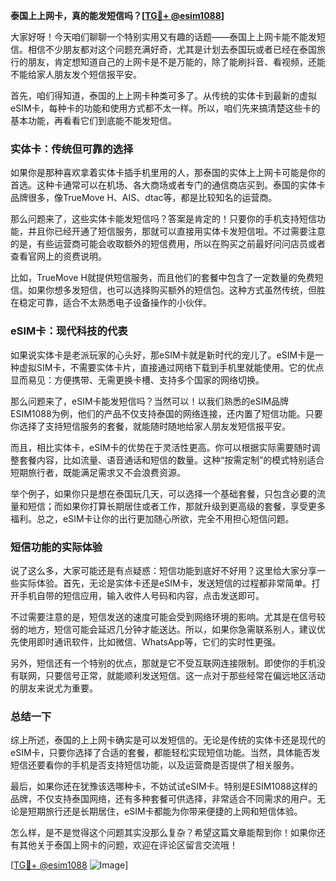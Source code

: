 **泰国上上网卡，真的能发短信吗？[[TG💪+ @esim1088](https://t.me/s/esim1088)]**

大家好呀！今天咱们聊聊一个特别实用又有趣的话题——泰国上上网卡能不能发短信。相信不少朋友都对这个问题充满好奇，尤其是计划去泰国玩或者已经在泰国旅行的朋友，肯定想知道自己的上网卡是不是万能的，除了能刷抖音、看视频，还能不能给家人朋友发个短信报平安。

首先，咱们得知道，泰国的上上网卡种类可多了。从传统的实体卡到最新的虚拟eSIM卡，每种卡的功能和使用方式都不太一样。所以，咱们先来搞清楚这些卡的基本功能，再看看它们到底能不能发短信。

### 实体卡：传统但可靠的选择

如果你是那种喜欢拿着实体卡插手机里用的人，那泰国的实体上上网卡可能是你的首选。这种卡通常可以在机场、各大商场或者专门的通信商店买到。泰国的实体卡品牌很多，像TrueMove H、AIS、dtac等，都是比较知名的运营商。

那么问题来了，这些实体卡能发短信吗？答案是肯定的！只要你的手机支持短信功能，并且你已经开通了短信服务，那就可以直接用实体卡发短信啦。不过需要注意的是，有些运营商可能会收取额外的短信费用，所以在购买之前最好问问店员或者查看官网上的资费说明。

比如，TrueMove H就提供短信服务，而且他们的套餐中包含了一定数量的免费短信。如果你想多发短信，也可以选择购买额外的短信包。这种方式虽然传统，但胜在稳定可靠，适合不太熟悉电子设备操作的小伙伴。

### eSIM卡：现代科技的代表

如果说实体卡是老派玩家的心头好，那eSIM卡就是新时代的宠儿了。eSIM卡是一种虚拟SIM卡，不需要实体卡片，直接通过网络下载到手机里就能使用。它的优点显而易见：方便携带、无需更换卡槽、支持多个国家的网络切换。

那么问题来了，eSIM卡能发短信吗？当然可以！以我们熟悉的eSIM品牌ESIM1088为例，他们的产品不仅支持泰国的网络连接，还内置了短信功能。只要你选择了支持短信服务的套餐，就能随时随地给家人朋友发短信报平安。

而且，相比实体卡，eSIM卡的优势在于灵活性更高。你可以根据实际需要随时调整套餐内容，比如流量、语音通话和短信的数量。这种“按需定制”的模式特别适合短期旅行者，既能满足需求又不会浪费资源。

举个例子，如果你只是想在泰国玩几天，可以选择一个基础套餐，只包含必要的流量和短信；而如果你打算长期居住或者工作，那就升级到更高级的套餐，享受更多福利。总之，eSIM卡让你的出行更加随心所欲，完全不用担心短信问题。

### 短信功能的实际体验

说了这么多，大家可能还是有点疑惑：短信功能到底好不好用？这里给大家分享一些实际体验。首先，无论是实体卡还是eSIM卡，发送短信的过程都非常简单。打开手机自带的短信应用，输入收件人号码和内容，点击发送即可。

不过需要注意的是，短信发送的速度可能会受到网络环境的影响。尤其是在信号较弱的地方，短信可能会延迟几分钟才能送达。所以，如果你急需联系别人，建议优先使用即时通讯软件，比如微信、WhatsApp等，它们的实时性更强。

另外，短信还有一个特别的优点，那就是它不受互联网连接限制。即使你的手机没有联网，只要信号正常，就能顺利发送短信。这一点对于那些经常在偏远地区活动的朋友来说尤为重要。

### 总结一下

综上所述，泰国的上上网卡确实是可以发短信的。无论是传统的实体卡还是现代的eSIM卡，只要你选择了合适的套餐，都能轻松实现短信功能。当然，具体能否发短信还要看你的手机是否支持短信功能，以及运营商是否提供了相关服务。

最后，如果你还在犹豫该选哪种卡，不妨试试eSIM卡。特别是ESIM1088这样的品牌，不仅支持泰国网络，还有多种套餐可供选择，非常适合不同需求的用户。无论是短期旅行还是长期居住，eSIM卡都能为你带来便捷的上网和短信体验。

怎么样，是不是觉得这个问题其实没那么复杂？希望这篇文章能帮到你！如果你还有其他关于泰国上网卡的问题，欢迎在评论区留言交流哦！

[[TG💪+ @esim1088](https://t.me/s/esim1088) ![Image](https://i.postimg.cc/4NQfJmqS/Snipaste-2025-05-13-00-14-12.png)]